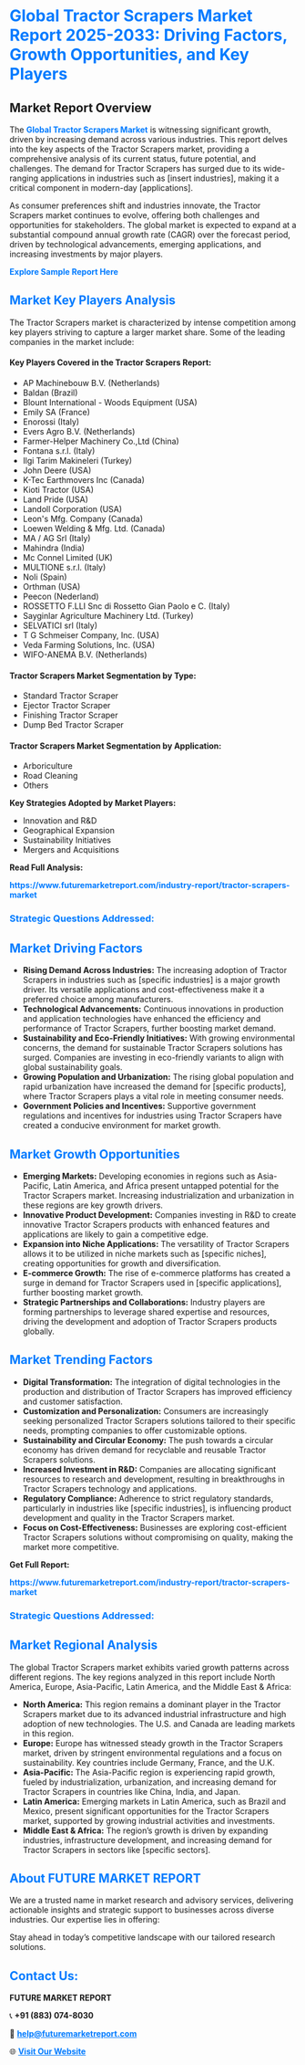 <h1 style="color: #007BFF;">Global Tractor Scrapers Market Report 2025-2033: Driving Factors, Growth Opportunities, and Key Players</h1>

<section id="overview">
<h2>Market Report Overview</h2>
<p>The <a href="https://www.futuremarketreport.com/industry-report/tractor-scrapers-market" style="color: #007BFF; text-decoration: none;"><strong>Global Tractor Scrapers Market</strong></a> is witnessing significant growth, driven by increasing demand across various industries. This report delves into the key aspects of the Tractor Scrapers market, providing a comprehensive analysis of its current status, future potential, and challenges. The demand for Tractor Scrapers has surged due to its wide-ranging applications in industries such as [insert industries], making it a critical component in modern-day [applications].</p>
<p>As consumer preferences shift and industries innovate, the Tractor Scrapers market continues to evolve, offering both challenges and opportunities for stakeholders. The global market is expected to expand at a substantial compound annual growth rate (CAGR) over the forecast period, driven by technological advancements, emerging applications, and increasing investments by major players.</p>
</section>

<section id="overview">
<p><a href="https://www.futuremarketreport.com/request-sample/reportId=89585" style="color: #007BFF; text-decoration: none;"><strong>Explore Sample Report Here</strong></a></p>
</section>

<section id="key-players">
<h2 style="color: #007BFF;">Market Key Players Analysis</h2>
<p>The Tractor Scrapers market is characterized by intense competition among key players striving to capture a larger market share. Some of the leading companies in the market include:</p>
<h4>Key Players Covered in the Tractor Scrapers Report:</h4>
<ul><li>AP Machinebouw B.V. (Netherlands)</li><li>Baldan (Brazil)</li><li>Blount International - Woods Equipment (USA)</li><li>Emily SA (France)</li><li>Enorossi (Italy)</li><li>Evers Agro B.V. (Netherlands)</li><li>Farmer-Helper Machinery Co.,Ltd (China)</li><li>Fontana s.r.l. (Italy)</li><li>Ilgi Tarim Makineleri (Turkey)</li><li>John Deere (USA)</li><li>K-Tec Earthmovers Inc (Canada)</li><li>Kioti Tractor (USA)</li><li>Land Pride (USA)</li><li>Landoll Corporation (USA)</li><li>Leon&#039;s Mfg. Company (Canada)</li><li>Loewen Welding &amp; Mfg. Ltd. (Canada)</li><li>MA / AG Srl (Italy)</li><li>Mahindra (India)</li><li>Mc Connel Limited (UK)</li><li>MULTIONE s.r.l. (Italy)</li><li>Noli (Spain)</li><li>Orthman (USA)</li><li>Peecon (Nederland)</li><li>ROSSETTO F.LLI Snc di Rossetto Gian Paolo e C. (Italy)</li><li>Sayginlar Agriculture Machinery Ltd. (Turkey)</li><li>SELVATICI srl (Italy)</li><li>T G Schmeiser Company, Inc. (USA)</li><li>Veda Farming Solutions, Inc. (USA)</li><li>WIFO-ANEMA B.V. (Netherlands)</li></ul>
<h4>Tractor Scrapers Market Segmentation by Type:</h4>
<ul><li>Standard Tractor Scraper</li><li>Ejector Tractor Scraper</li><li>Finishing Tractor Scraper</li><li>Dump Bed Tractor Scraper</li></ul>

<h4>Tractor Scrapers Market Segmentation by Application:</h4>
<ul><li>Arboriculture</li><li>Road Cleaning</li><li>Others</li></ul>
<p><strong>Key Strategies Adopted by Market Players:</strong></p>
<ul>
<li>Innovation and R&D</li>
<li>Geographical Expansion</li>
<li>Sustainability Initiatives</li>
<li>Mergers and Acquisitions</li>
</ul>
</section>

<section>
<p><strong>Read Full Analysis: </strong></p><a href="https://www.futuremarketreport.com/industry-report/tractor-scrapers-market" style="color: #007BFF; text-decoration: none;"><strong>https://www.futuremarketreport.com/industry-report/tractor-scrapers-market</strong></a>
<h3 style="color: #007BFF;">Strategic Questions Addressed:</h3>
</section>

<section id="driving-factors">
<h2 style="color: #007BFF;">Market Driving Factors</h2>
<ul>
<li><strong>Rising Demand Across Industries:</strong> The increasing adoption of Tractor Scrapers in industries such as [specific industries] is a major growth driver. Its versatile applications and cost-effectiveness make it a preferred choice among manufacturers.</li>
<li><strong>Technological Advancements:</strong> Continuous innovations in production and application technologies have enhanced the efficiency and performance of Tractor Scrapers, further boosting market demand.</li>
<li><strong>Sustainability and Eco-Friendly Initiatives:</strong> With growing environmental concerns, the demand for sustainable Tractor Scrapers solutions has surged. Companies are investing in eco-friendly variants to align with global sustainability goals.</li>
<li><strong>Growing Population and Urbanization:</strong> The rising global population and rapid urbanization have increased the demand for [specific products], where Tractor Scrapers plays a vital role in meeting consumer needs.</li>
<li><strong>Government Policies and Incentives:</strong> Supportive government regulations and incentives for industries using Tractor Scrapers have created a conducive environment for market growth.</li>
</ul>
</section>

<section id="growth-opportunities">
<h2 style="color: #007BFF;">Market Growth Opportunities</h2>
<ul>
<li><strong>Emerging Markets:</strong> Developing economies in regions such as Asia-Pacific, Latin America, and Africa present untapped potential for the Tractor Scrapers market. Increasing industrialization and urbanization in these regions are key growth drivers.</li>
<li><strong>Innovative Product Development:</strong> Companies investing in R&D to create innovative Tractor Scrapers products with enhanced features and applications are likely to gain a competitive edge.</li>
<li><strong>Expansion into Niche Applications:</strong> The versatility of Tractor Scrapers allows it to be utilized in niche markets such as [specific niches], creating opportunities for growth and diversification.</li>
<li><strong>E-commerce Growth:</strong> The rise of e-commerce platforms has created a surge in demand for Tractor Scrapers used in [specific applications], further boosting market growth.</li>
<li><strong>Strategic Partnerships and Collaborations:</strong> Industry players are forming partnerships to leverage shared expertise and resources, driving the development and adoption of Tractor Scrapers products globally.</li>
</ul>
</section>

<section id="trending-factors">
<h2 style="color: #007BFF;">Market Trending Factors</h2>
<ul>
<li><strong>Digital Transformation:</strong> The integration of digital technologies in the production and distribution of Tractor Scrapers has improved efficiency and customer satisfaction.</li>
<li><strong>Customization and Personalization:</strong> Consumers are increasingly seeking personalized Tractor Scrapers solutions tailored to their specific needs, prompting companies to offer customizable options.</li>
<li><strong>Sustainability and Circular Economy:</strong> The push towards a circular economy has driven demand for recyclable and reusable Tractor Scrapers solutions.</li>
<li><strong>Increased Investment in R&D:</strong> Companies are allocating significant resources to research and development, resulting in breakthroughs in Tractor Scrapers technology and applications.</li>
<li><strong>Regulatory Compliance:</strong> Adherence to strict regulatory standards, particularly in industries like [specific industries], is influencing product development and quality in the Tractor Scrapers market.</li>
<li><strong>Focus on Cost-Effectiveness:</strong> Businesses are exploring cost-efficient Tractor Scrapers solutions without compromising on quality, making the market more competitive.</li>
</ul>
</section>

<section>
<p><strong>Get Full Report: </strong></p><a href="https://www.futuremarketreport.com/industry-report/tractor-scrapers-market" style="color: #007BFF; text-decoration: none;"><strong>https://www.futuremarketreport.com/industry-report/tractor-scrapers-market</strong></a>
<h3 style="color: #007BFF;">Strategic Questions Addressed:</h3>
</section>


<section id="regional-analysis">
<h2 style="color: #007BFF;">Market Regional Analysis</h2>
<p>The global Tractor Scrapers market exhibits varied growth patterns across different regions. The key regions analyzed in this report include North America, Europe, Asia-Pacific, Latin America, and the Middle East & Africa:</p>
<ul>
<li><strong>North America:</strong> This region remains a dominant player in the Tractor Scrapers market due to its advanced industrial infrastructure and high adoption of new technologies. The U.S. and Canada are leading markets in this region.</li>
<li><strong>Europe:</strong> Europe has witnessed steady growth in the Tractor Scrapers market, driven by stringent environmental regulations and a focus on sustainability. Key countries include Germany, France, and the U.K.</li>
<li><strong>Asia-Pacific:</strong> The Asia-Pacific region is experiencing rapid growth, fueled by industrialization, urbanization, and increasing demand for Tractor Scrapers in countries like China, India, and Japan.</li>
<li><strong>Latin America:</strong> Emerging markets in Latin America, such as Brazil and Mexico, present significant opportunities for the Tractor Scrapers market, supported by growing industrial activities and investments.</li>
<li><strong>Middle East & Africa:</strong> The region’s growth is driven by expanding industries, infrastructure development, and increasing demand for Tractor Scrapers in sectors like [specific sectors].</li>
</ul>
</section>

<footer>
<h2 style="color: #007BFF;">About FUTURE MARKET REPORT</h2>
<p>We are a trusted name in market research and advisory services, delivering actionable insights and strategic support to businesses across diverse industries. Our expertise lies in offering:</p>

<p>Stay ahead in today’s competitive landscape with our tailored research solutions.</p>

<h2 style="color: #007BFF;">Contact Us:</h2>
<p><strong>FUTURE MARKET REPORT</strong></p>
<p>📞 <strong>+91 (883) 074-8030</strong></p>
<p>📧 <strong><a href="mailto:help@futuremarketreport.com" style="color: #007BFF;">help@futuremarketreport.com</a></strong></p>
<p>🌐 <strong><a href="https://www.futuremarketreport.com/" style="color: #007BFF;">Visit Our Website</a></strong></p>
</footer>